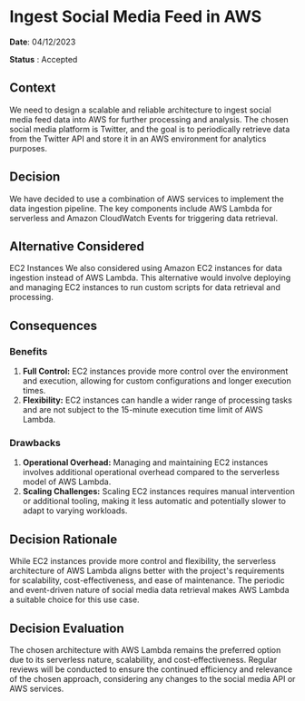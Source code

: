 #  Ingest Social Media Feed in AWS

**Date**: 04/12/2023

**Status** : Accepted

## Context
We need to design a scalable and reliable architecture to ingest social media feed data into AWS for further processing and analysis. The chosen social media platform is Twitter, and the goal is to periodically retrieve data from the Twitter API and store it in an AWS environment for analytics purposes.

## Decision
We have decided to use a combination of AWS services to implement the data ingestion pipeline. The key components include AWS Lambda for serverless and Amazon CloudWatch Events for triggering data retrieval.

## Alternative Considered
EC2 Instances
We also considered using Amazon EC2 instances for data ingestion instead of AWS Lambda. This alternative would involve deploying and managing EC2 instances to run custom scripts for data retrieval and processing.

## Consequences
### Benefits
1.  **Full Control:** EC2 instances provide more control over the environment and execution, allowing for custom configurations and longer execution times. 
2.  **Flexibility:** EC2 instances can handle a wider range of processing tasks and are not subject to the 15-minute execution time limit of AWS Lambda.
    

### Drawbacks
1.  **Operational Overhead:** Managing and maintaining EC2 instances involves additional operational overhead compared to the serverless model of AWS Lambda.   
2.  **Scaling Challenges:** Scaling EC2 instances requires manual intervention or additional tooling, making it less automatic and potentially slower to adapt to varying workloads.
    

## Decision Rationale
While EC2 instances provide more control and flexibility, the serverless architecture of AWS Lambda aligns better with the project's requirements for scalability, cost-effectiveness, and ease of maintenance. The periodic and event-driven nature of social media data retrieval makes AWS Lambda a suitable choice for this use case.

## Decision Evaluation
The chosen architecture with AWS Lambda remains the preferred option due to its serverless nature, scalability, and cost-effectiveness. Regular reviews will be conducted to ensure the continued efficiency and relevance of the chosen approach, considering any changes to the social media API or AWS services.


